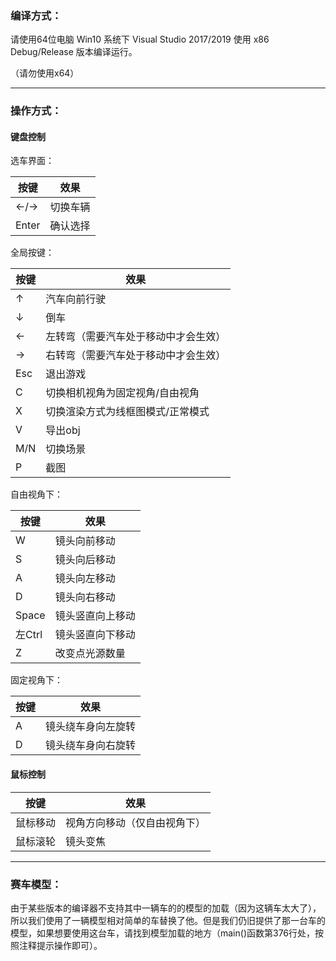 ### 编译方式：

请使用64位电脑 Win10 系统下 Visual Studio 2017/2019 使用 x86 Debug/Release 版本编译运行。

（请勿使用x64）

---

### 操作方式：

#### 键盘控制

选车界面：

| 按键 | 效果                                 |
| ---- | ------------------------------------ |
| ←/→  | 切换车辆 |
| Enter | 确认选择|
全局按键：

| 按键 | 效果                                 |
| ---- | ------------------------------------ |
| ↑    | 汽车向前行驶                         |
| ↓    | 倒车                                 |
| ←    | 左转弯（需要汽车处于移动中才会生效） |
| →    | 右转弯（需要汽车处于移动中才会生效） |
| Esc  | 退出游戏                             |
| C    | 切换相机视角为固定视角/自由视角      |
| X    | 切换渲染方式为线框图模式/正常模式    |
| V    | 导出obj|
| M/N | 切换场景|
| P | 截图|

自由视角下：

| 按键   | 效果             |
| ------ | ---------------- |
| W      | 镜头向前移动     |
| S      | 镜头向后移动     |
| A      | 镜头向左移动     |
| D      | 镜头向右移动     |
| Space  | 镜头竖直向上移动 |
| 左Ctrl | 镜头竖直向下移动 |
| Z      | 改变点光源数量   |

固定视角下：

| 按键 | 效果               |
| ---- | ------------------ |
| A    | 镜头绕车身向左旋转 |
| D    | 镜头绕车身向右旋转 |


#### 鼠标控制

| 按键     | 效果                         |
| -------- | ---------------------------- |
| 鼠标移动 | 视角方向移动（仅自由视角下） |
| 鼠标滚轮 | 镜头变焦                     |

---

### 赛车模型：

由于某些版本的编译器不支持其中一辆车的的模型的加载（因为这辆车太大了），所以我们使用了一辆模型相对简单的车替换了他。但是我们仍旧提供了那一台车的模型，如果想要使用这台车，请找到模型加载的地方（main()函数第376行处，按照注释提示操作即可）。